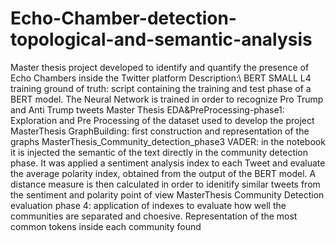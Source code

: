 # Echo-Chamber-detection-topological-and-semantic-analysis
Master thesis project developed to identify and quantify the presence of Echo Chambers inside the Twitter platform
Description:\\
BERT SMALL L4 training ground of truth: script containing the training and test phase of a BERT model. The Neural Network is trained in order to recognize Pro Trump and Anti Trump tweets
Master Thesis EDA&PreProcessing-phase1: Exploration and Pre Processing of the dataset used to develop the project
MasterThesis GraphBuilding: first construction and representation of the graphs
MasterThesis_Community_detection_phase3 VADER: in the notebook it is injected the semantic of the text directly in the community detection phase.  It was applied a sentiment analysis index to each Tweet and evaluate the average polarity index, obtained from the output of the BERT model. A distance measure is then calculated in order to idenitify similar tweets from the sentiment and polarity point of view
MasterThesis Community Detection evaluation phase 4: application of indexes to evaluate how well the communities are separated and choesive. Representation of the most common tokens inside each community found
